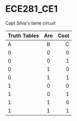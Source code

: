 ECE281_CE1
==========

Capt Silva's lame circuit

| Truth Tables  | Are           | Cool  |
| ------------- |:-------------:| -----:|
| A          |B       |C       |F       |
| 0          |0       |0       |0       |
| 0          |0       |1       |0       |
| 0          |1       |0       |0       |
| 0          |1       |1       |1       |
| 1          |0       |0       |1       |
| 1          |0       |1       |1       |
| 1          |1       |0       |0       |
| 1          |1       |1       |1       |
